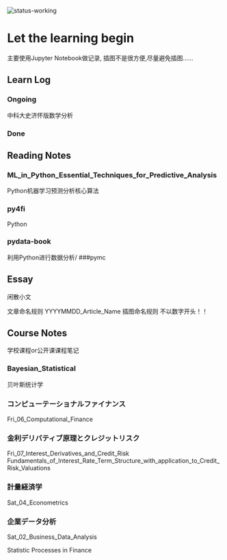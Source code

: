 ![status-working](https://img.shields.io/badge/status-working-green.svg?style=flat-square)


# Let the learning begin
主要使用Jupyter Notebook做记录,
插图不是很方便,尽量避免插图......

## Learn Log

### Ongoing

中科大史济怀版数学分析

### Done

## Reading Notes

### ML_in_Python_Essential_Techniques_for_Predictive_Analysis
Python机器学习预测分析核心算法

### py4fi
Python
### pydata-book
利用Python进行数据分析/
###pymc

## Essay
闲散小文

文章命名规则 YYYYMMDD_Article_Name
插图命名规则 不以数字开头！！


## Course Notes
学校课程or公开课课程笔记


### Bayesian_Statistical
贝叶斯统计学

### コンピューテーショナルファイナンス
Fri_06_Computational_Finance

### 金利デリバティブ原理とクレジットリスク
Fri_07_Interest_Derivatives_and_Credit_Risk
Fundamentals_of_Interest_Rate_Term_Structure_with_application_to_Credit_Risk_Valuations

### 計量経済学
Sat_04_Econometrics

### 企業データ分析
Sat_02_Business_Data_Analysis


Statistic Processes in Finance

